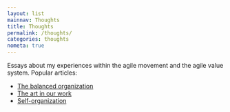 ```yaml
---
layout: list
mainnav: Thoughts
title: Thoughts
permalink: /thoughts/
categories: thoughts
nometa: true
---
```

Essays about my experiences within the agile movement and the agile value system. Popular articles:

- [The balanced organization](/thoughts/balanced-organization/)
- [The art in our work](/thoughts/art-in-work/)
- [Self-organization](/thoughts/self-organization/)
